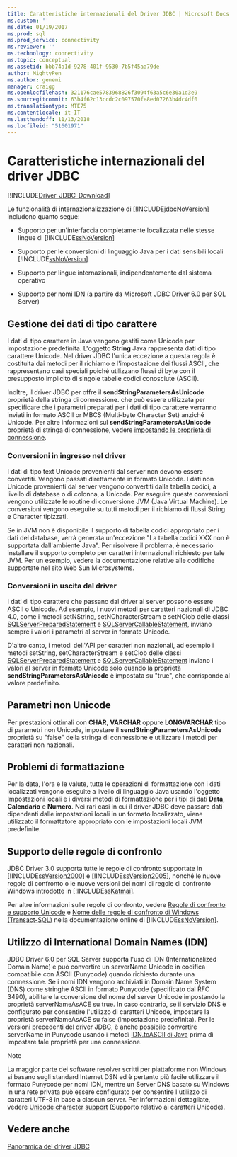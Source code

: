 ```yaml
---
title: Caratteristiche internazionali del Driver JDBC | Microsoft Docs
ms.custom: ''
ms.date: 01/19/2017
ms.prod: sql
ms.prod_service: connectivity
ms.reviewer: ''
ms.technology: connectivity
ms.topic: conceptual
ms.assetid: bbb74a1d-9278-401f-9530-7b5f45aa79de
author: MightyPen
ms.author: genemi
manager: craigg
ms.openlocfilehash: 321176cae5783968826f3094f63a5c6e30a1d3e9
ms.sourcegitcommit: 63b4f62c13ccdc2c097570fe8ed07263b4dc4df0
ms.translationtype: MTE75
ms.contentlocale: it-IT
ms.lasthandoff: 11/13/2018
ms.locfileid: "51601971"
---
```

# <a name="international-features-of-the-jdbc-driver"></a>Caratteristiche internazionali del driver JDBC
[!INCLUDE[Driver_JDBC_Download](../../includes/driver_jdbc_download.md)]

  Le funzionalità di internazionalizzazione di [!INCLUDE[jdbcNoVersion](../../includes/jdbcnoversion_md.md)] includono quanto segue:  
  
-   Supporto per un'interfaccia completamente localizzata nelle stesse lingue di [!INCLUDE[ssNoVersion](../../includes/ssnoversion-md.md)]  
  
-   Supporto per le conversioni di linguaggio Java per i dati sensibili locali [!INCLUDE[ssNoVersion](../../includes/ssnoversion-md.md)]  
  
-   Supporto per lingue internazionali, indipendentemente dal sistema operativo  
  
-   Supporto per nomi IDN (a partire da Microsoft JDBC Driver 6.0 per SQL Server)  
  
## <a name="handling-of-character-data"></a>Gestione dei dati di tipo carattere  
 I dati di tipo carattere in Java vengono gestiti come Unicode per impostazione predefinita. L'oggetto **String** Java rappresenta dati di tipo carattere Unicode. Nel driver JDBC l'unica eccezione a questa regola è costituita dai metodi per il richiamo e l'impostazione dei flussi ASCII, che rappresentano casi speciali poiché utilizzano flussi di byte con il presupposto implicito di singole tabelle codici conosciute (ASCII).  
  
 Inoltre, il driver JDBC per offre il **sendStringParametersAsUnicode** proprietà della stringa di connessione. che può essere utilizzata per specificare che i parametri preparati per i dati di tipo carattere verranno inviati in formato ASCII or MBCS (Multi-byte Character Set) anziché Unicode. Per altre informazioni sul **sendStringParametersAsUnicode** proprietà di stringa di connessione, vedere [impostando le proprietà di connessione](../../connect/jdbc/setting-the-connection-properties.md).  
  
### <a name="driver-incoming-conversions"></a>Conversioni in ingresso nel driver  
 I dati di tipo text Unicode provenienti dal server non devono essere convertiti. Vengono passati direttamente in formato Unicode. I dati non Unicode provenienti dal server vengono convertiti dalla tabella codici, a livello di database o di colonna, a Unicode. Per eseguire queste conversioni vengono utilizzate le routine di conversione JVM (Java Virtual Machine). Le conversioni vengono eseguite su tutti metodi per il richiamo di flussi String e Character tipizzati.  
  
 Se in JVM non è disponibile il supporto di tabella codici appropriato per i dati del database, verrà generata un'eccezione "La tabella codici XXX non è supportata dall'ambiente Java". Per risolvere il problema, è necessario installare il supporto completo per caratteri internazionali richiesto per tale JVM. Per un esempio, vedere la documentazione relative alle codifiche supportate nel sito Web Sun Microsystems.  
  
### <a name="driver-outgoing-conversions"></a>Conversioni in uscita dal driver  
 I dati di tipo carattere che passano dal driver al server possono essere ASCII o Unicode. Ad esempio, i nuovi metodi per caratteri nazionali di JDBC 4.0, come i metodi setNString, setNCharacterStream e setNClob delle classi [SQLServerPreparedStatement](../../connect/jdbc/reference/sqlserverpreparedstatement-class.md) e [SQLServerCallableStatement](../../connect/jdbc/reference/sqlservercallablestatement-class.md), inviano sempre i valori i parametri al server in formato Unicode.  
  
 D'altro canto, i metodi dell'API per caratteri non nazionali, ad esempio i metodi setString, setCharacterStream e setClob delle classi [SQLServerPreparedStatement](../../connect/jdbc/reference/sqlserverpreparedstatement-class.md) e [SQLServerCallableStatement](../../connect/jdbc/reference/sqlservercallablestatement-class.md) inviano i valori al server in formato Unicode solo quando la proprietà **sendStringParametersAsUnicode** è impostata su "true", che corrisponde al valore predefinito.  
  
## <a name="non-unicode-parameters"></a>Parametri non Unicode  
 Per prestazioni ottimali con **CHAR**, **VARCHAR** oppure **LONGVARCHAR** tipo di parametri non Unicode, impostare il **sendStringParametersAsUnicode** proprietà su "false" della stringa di connessione e utilizzare i metodi per caratteri non nazionali.  
  
## <a name="formatting-issues"></a>Problemi di formattazione  
 Per la data, l'ora e le valute, tutte le operazioni di formattazione con i dati localizzati vengono eseguite a livello di linguaggio Java usando l'oggetto Impostazioni locali e i diversi metodi di formattazione per i tipi di dati **Data**, **Calendario** e **Numero**. Nei rari casi in cui il driver JDBC deve passare dati dipendenti dalle impostazioni locali in un formato localizzato, viene utilizzato il formattatore appropriato con le impostazioni locali JVM predefinite.  
  
## <a name="collation-support"></a>Supporto delle regole di confronto  
 JDBC Driver 3.0 supporta tutte le regole di confronto supportate in [!INCLUDE[ssVersion2000](../../includes/ssversion2000-md.md)] e [!INCLUDE[ssVersion2005](../../includes/ssversion2005-md.md)], nonché le nuove regole di confronto o le nuove versioni dei nomi di regole di confronto Windows introdotte in [!INCLUDE[ssKatmai](../../includes/sskatmai_md.md)].  
  
 Per altre informazioni sulle regole di confronto, vedere [Regole di confronto e supporto Unicode](https://go.microsoft.com/fwlink/?LinkId=131366) e [Nome delle regole di confronto di Windows (Transact-SQL)](https://go.microsoft.com/fwlink/?LinkId=131367) nella documentazione online di [!INCLUDE[ssNoVersion](../../includes/ssnoversion-md.md)].  
  
## <a name="using-international-domain-names-idn"></a>Utilizzo di International Domain Names (IDN)  
 JDBC Driver 6.0 per SQL Server supporta l'uso di IDN (Internationalized Domain Name) e può convertire un serverName Unicode in codifica compatibile con ASCII (Punycode) quando richiesto durante una connessione.  Se i nomi IDN vengono archiviati in Domain Name System (DNS) come stringhe ASCII in formato Punycode (specificato dal RFC 3490), abilitare la conversione del nome del server Unicode impostando la proprietà serverNameAsACE su true.  In caso contrario, se il servizio DNS è configurato per consentire l'utilizzo di caratteri Unicode, impostare la proprietà serverNameAsACE su false (impostazione predefinita).  Per le versioni precedenti del driver JDBC, è anche possibile convertire serverName in Punycode usando i metodi [IDN.toASCII di Java](https://docs.oracle.com/javase/8/docs/api/java/net/IDN.html) prima di impostare tale proprietà per una connessione.  
  
> [!NOTE]  
>  La maggior parte dei software resolver scritti per piattaforme non Windows si basano sugli standard Internet DSN ed è pertanto più facile utilizzare il formato Punycode per nomi IDN, mentre un Server DNS basato su Windows in una rete privata può essere configurato per consentire l'utilizzo di caratteri UTF-8 in base a ciascun server.  Per informazioni dettagliate, vedere [Unicode character support](https://technet.microsoft.com/library/cc738403(v=ws.10).aspx) (Supporto relativo ai caratteri Unicode).  
  
## <a name="see-also"></a>Vedere anche  
 [Panoramica del driver JDBC](../../connect/jdbc/overview-of-the-jdbc-driver.md)  
  
  
